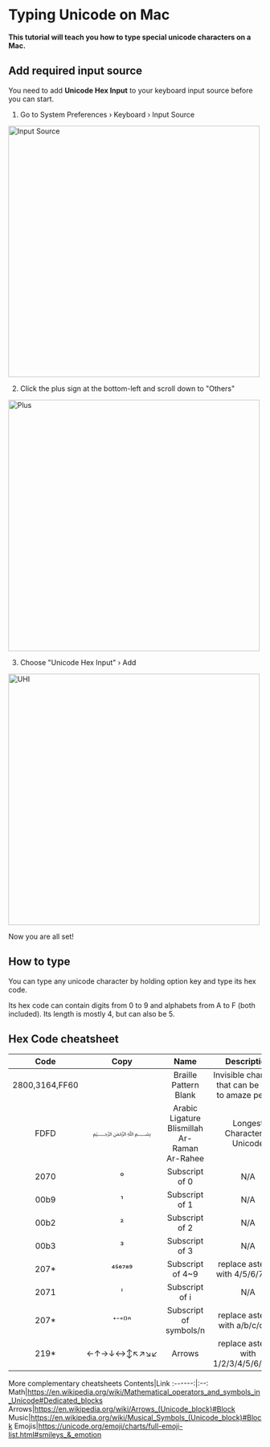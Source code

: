 # Typing Unicode on Mac
**This tutorial will teach you how to type special unicode characters on a Mac.**

## Add required input source
You need to add **Unicode Hex Input** to your keyboard input source before you can start.

1. Go to System Preferences › Keyboard › Input Source
<img src="https://u.cubeupload.com/Johann/217Screenshot20201222at.png" alt="Input Source" width="500" height="500">

2. Click the plus sign at the bottom-left and scroll down to "Others"
<img src="https://u.cubeupload.com/Johann/695Screenshot20201222at.png" alt="Plus" width="500" height="500">

3. Choose "Unicode Hex Input" › Add
<img src="https://u.cubeupload.com/Johann/fe5Screenshot20201222at.png" alt="UHI" width="500" height="500">

Now you are all set!

## How to type
You can type any unicode character by holding option key and type its hex code.

Its hex code can contain digits from 0 to 9 and alphabets from A to F (both included). Its length is mostly 4, but can also be 5.

## Hex Code cheatsheet
Code|Copy|Name|Description
:--:|:--:|:--:|:---------:
2800,3164,FF60|⠀|Braille Pattern Blank|Invisible character that can be used to amaze people
FDFD|﷽|Arabic Ligature BIismillah Ar-Raman Ar-Rahee|Longest Character in Unicode
2070|⁰|Subscript of 0|N/A
00b9|¹|Subscript of 1|N/A
00b2|²|Subscript of 2|N/A
00b3|³|Subscript of 3|N/A
207\*|⁴⁵⁶⁷⁸⁹|Subscript of 4~9|replace asterisk with 4/5/6/7/8/9
2071|ⁱ|Subscript of i|N/A
207\*|⁺⁻⁼⁽⁾ⁿ|Subscript of symbols/n|replace asterisk with a/b/c/d/e/f
219\*|←↑→↓↔↕↖↗↘↙|Arrows|replace asterisk with 1/2/3/4/5/6/7/8/9
More complementary cheatsheets
Contents|Link
:------:|:--:
Math|https://en.wikipedia.org/wiki/Mathematical_operators_and_symbols_in_Unicode#Dedicated_blocks
Arrows|https://en.wikipedia.org/wiki/Arrows_(Unicode_block)#Block
Music|https://en.wikipedia.org/wiki/Musical_Symbols_(Unicode_block)#Block
Emojis|https://unicode.org/emoji/charts/full-emoji-list.html#smileys_&_emotion
